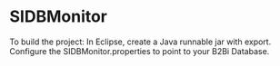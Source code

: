 # SIDBMonitor

To build the project: In Eclipse, create a Java runnable jar with export.
Configure the SIDBMonitor.properties to point to your B2Bi Database.

